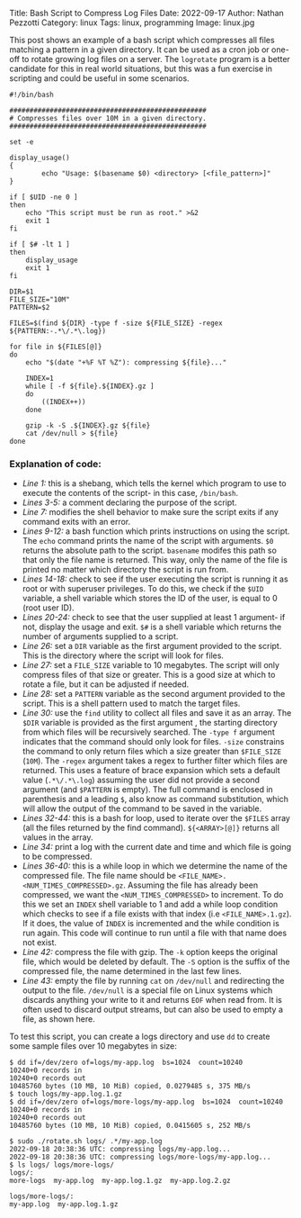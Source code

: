 Title: Bash Script to Compress Log Files
Date: 2022-09-17
Author: Nathan Pezzotti
Category: linux
Tags: linux, programming
Image: linux.jpg

This post shows an example of a bash script which compresses all files matching a pattern in a given directory. It can be used as a cron job or one-off to rotate growing log files on a server. The `logrotate` program is a better candidate for this in real world situations, but this was a fun exercise in scripting and could be useful in some scenarios.

```shell
#!/bin/bash

#################################################
# Compresses files over 10M in a given directory.
#################################################

set -e

display_usage() 
{
        echo "Usage: $(basename $0) <directory> [<file_pattern>]"
}

if [ $UID -ne 0 ]
then
    echo "This script must be run as root." >&2
    exit 1
fi

if [ $# -lt 1 ]
then
    display_usage
    exit 1
fi

DIR=$1
FILE_SIZE="10M"
PATTERN=$2

FILES=$(find ${DIR} -type f -size ${FILE_SIZE} -regex ${PATTERN:-.*\/.*\.log})

for file in ${FILES[@]}
do
    echo "$(date "+%F %T %Z"): compressing ${file}..."

    INDEX=1
    while [ -f ${file}.${INDEX}.gz ]
    do
        ((INDEX++))
    done

    gzip -k -S .${INDEX}.gz ${file}
    cat /dev/null > ${file}
done
```

### Explanation of code:

- *Line 1:* this is a shebang, which tells the kernel which program to use to execute the contents of the script- in this case, `/bin/bash`.
- *Lines 3-5:* a comment declaring the purpose of the script.
- *Line 7:* modifies the shell behavior to make sure the script exits if any command exits with an error.
- *Lines 9-12:* a bash function which prints instructions on using the script. The `echo` command prints the name of the script with arguments. `$0` returns the absolute path to the script. `basename` modifes this path so that only the file name is returned. This way, only the name of the file is printed no matter which directory the script is run from.
- *Lines 14-18:* check to see if the user executing the script is running it as root or with superuser privileges. To do this, we check if the `$UID` variable, a shell variable which stores the ID of the user, is equal to 0 (root user ID).
- *Lines 20-24:* check to see that the user supplied at least 1 argument- if not, display the usage and exit. `$#` is a shell variable which returns the number of arguments supplied to a script.
- *Line 26:* set a `DIR` variable as the first argument provided to the script. This is the directory where the script will look for files.
- *Line 27:* set a `FILE_SIZE` variable to 10 megabytes. The script will only compress files of that size or greater. This is a good size at which to rotate a file, but it can be adjusted if needed.
- *Line 28:* set a `PATTERN` variable as the second argument provided to the script. This is a shell pattern used to match the target files.
- *Line 30:* use the `find` utility to collect all files and save it as an array. The `$DIR` variable is provided as the first argument , the starting directory from which files will be recursively searched. The `-type f` argument indicates that the command should only look for files. `-size` constrains the command to only return files which a size greater than `$FILE_SIZE` (`10M`). The `-regex` argument takes a regex to further filter which files are returned. This uses a feature of brace expansion which sets a default value (`.*\/.*\.log`) assuming the user did not provide a second argument (and `$PATTERN` is empty). The full command is enclosed in parenthesis and a leading `$`, also know as command substitution, which will allow the output of the command to be saved in the variable.
- *Lines 32-44:* this is a bash for loop, used to iterate over the `$FILES` array (all the files returned by the find command). `${<ARRAY>[@]}` returns all values in the array.
- *Line 34:* print a log with the current date and time and which file is going to be compressed.
- *Lines 36-40:* this is a while loop in which we determine the name of the compressed file. The file name should be `<FILE_NAME>.<NUM_TIMES_COMPRESSED>.gz`. Assuming the file has already been compressed, we want the `<NUM_TIMES_COMPRESSED>` to increment. To do this we set an `INDEX` shell variable to 1 and add a  while loop condition which checks to see if a file exists with that index (i.e `<FILE_NAME>.1.gz`). If it does, the value of `INDEX` is incremented and the while condition is run again. This code will continue to run until a file with that name does not exist.
- *Line 42:* compress the file with gzip. The `-k` option keeps the original file, which would be deleted by default. The `-S` option is the suffix of the compressed file, the name determined in the last few lines.
- *Line 43:* empty the file by running `cat` on `/dev/null` and redirecting the output to the file. `/dev/null` is a special file on Linux systems which discards anything your write to it and returns `EOF` when read from. It is often used to discard output streams, but can also be used to empty a file, as shown here.

To test this script, you can create a logs directory and use `dd` to create some sample files over 10 megabytes in size:
```
$ dd if=/dev/zero of=logs/my-app.log  bs=1024  count=10240
10240+0 records in
10240+0 records out
10485760 bytes (10 MB, 10 MiB) copied, 0.0279485 s, 375 MB/s
$ touch logs/my-app.log.1.gz
$ dd if=/dev/zero of=logs/more-logs/my-app.log  bs=1024  count=10240
10240+0 records in
10240+0 records out
10485760 bytes (10 MB, 10 MiB) copied, 0.0415605 s, 252 MB/s
```
```
$ sudo ./rotate.sh logs/ .*/my-app.log
2022-09-18 20:38:36 UTC: compressing logs/my-app.log...
2022-09-18 20:38:36 UTC: compressing logs/more-logs/my-app.log...
$ ls logs/ logs/more-logs/
logs/:
more-logs  my-app.log  my-app.log.1.gz  my-app.log.2.gz

logs/more-logs/:
my-app.log  my-app.log.1.gz
```